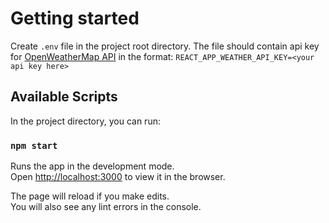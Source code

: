 # Getting started

Create `.env` file in the project root directory. The file should contain api key for [OpenWeatherMap API](https://openweathermap.org/api) in the format: `REACT_APP_WEATHER_API_KEY=<your api key here>`

## Available Scripts

In the project directory, you can run:

### `npm start`

Runs the app in the development mode.<br />
Open [http://localhost:3000](http://localhost:3000) to view it in the browser.

The page will reload if you make edits.<br />
You will also see any lint errors in the console.
